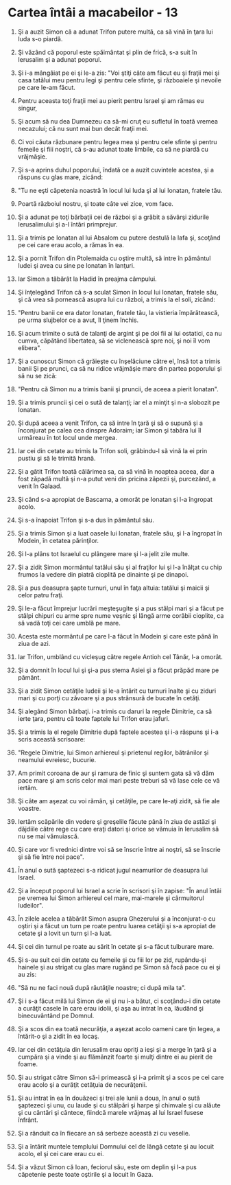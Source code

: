 # Cartea &#238;nt&#226;i a macabeilor - 13

1. Şi a auzit Simon că a adunat Trifon putere multă, ca să vină în ţara lui Iuda s-o piardă. 

2. Şi văzând că poporul este spăimântat şi plin de frică, s-a suit în Ierusalim şi a adunat poporul. 

3. Şi i-a mângâiat pe ei şi le-a zis: "Voi ştiţi câte am făcut eu şi fraţii mei şi casa tatălui meu pentru legi şi pentru cele sfinte, şi războaiele şi nevoile pe care le-am făcut. 

4. Pentru aceasta toţi fraţii mei au pierit pentru Israel şi am rămas eu singur, 

5. Şi acum să nu dea Dumnezeu ca să-mi cruţ eu sufletul în toată vremea necazului; că nu sunt mai bun decât fraţii mei. 

6. Ci voi căuta răzbunare pentru legea mea şi pentru cele sfinte şi pentru femeile şi fiii noştri, că s-au adunat toate limbile, ca să ne piardă cu vrăjmăşie. 

7. Şi s-a aprins duhul poporului, îndată ce a auzit cuvintele acestea, şi a răspuns cu glas mare, zicând: 

8. "Tu ne eşti căpetenia noastră în locul lui Iuda şi al lui Ionatan, fratele tău. 

9. Poartă războiul nostru, şi toate câte vei zice, vom face. 

10. Şi a adunat pe toţi bărbaţii cei de război şi a grăbit a săvârşi zidurile Ierusalimului şi a-l întări primprejur. 

11. Şi a trimis pe Ionatan al lui Absalom cu putere destulă la Iafa şi, scoţând pe cei care erau acolo, a rămas în ea. 

12. Şi a pornit Trifon din Ptolemaida cu oştire multă, să intre în pământul Iudei şi avea cu sine pe Ionatan în lanţuri. 

13. Iar Simon a tăbărât la Hadid în preajma câmpului. 

14. Şi înţelegând Trifon că s-a sculat Simon în locul lui Ionatan, fratele său, şi că vrea să pornească asupra lui cu război, a trimis la el soli, zicând: 

15. "Pentru banii ce era dator Ionatan, fratele tău, la vistieria împărătească, pe urma slujbelor ce a avut, îl ţinem închis. 

16. Şi acum trimite o sută de talanţi de argint şi pe doi fii ai lui ostatici, ca nu cumva, căpătând libertatea, să se viclenească spre noi, şi noi îl vom elibera". 

17. Şi a cunoscut Simon că grăieşte cu înşelăciune către el, însă tot a trimis banii Şi pe prunci, ca să nu ridice vrăjmăşie mare din partea poporului şi să nu se zică: 

18. "Pentru că Simon nu a trimis banii şi pruncii, de aceea a pierit Ionatan". 

19. Şi a trimis pruncii şi cei o sută de talanţi; iar el a minţit şi n-a slobozit pe Ionatan. 

20. Şi după aceea a venit Trifon, ca să intre în ţară şi să o supună şi a înconjurat pe calea cea dinspre Adoraim; iar Simon şi tabăra lui îl urmăreau în tot locul unde mergea. 

21. Iar cei din cetate au trimis la Trifon soli, grăbindu-l să vină la ei prin pustiu şi să le trimită hrană. 

22. Şi a gătit Trifon toată călărimea sa, ca să vină în noaptea aceea, dar a fost zăpadă multă şi n-a putut veni din pricina zăpezii şi, purcezând, a venit în Galaad. 

23. Şi când s-a apropiat de Bascama, a omorât pe Ionatan şi l-a îngropat acolo. 

24. Şi s-a înapoiat Trifon şi s-a dus în pământul său. 

25. Şi a trimis Simon şi a luat oasele lui Ionatan, fratele său, şi l-a îngropat în Modein, în cetatea părinţilor. 

26. Şi l-a plâns tot Israelul cu plângere mare şi l-a jelit zile multe. 

27. Şi a zidit Simon mormântul tatălui său şi al fraţilor lui şi l-a înălţat cu chip frumos la vedere din piatră cioplită pe dinainte şi pe dinapoi. 

28. Şi a pus deasupra şapte turnuri, unul în faţa altuia: tatălui şi maicii şi celor patru fraţi. 

29. Şi le-a făcut împrejur lucrări meşteşugite şi a pus stâlpi mari şi a făcut pe stâlpi chipuri cu arme spre nume veşnic şi lângă arme corăbii cioplite, ca să vadă toţi cei care umblă pe mare. 

30. Acesta este mormântul pe care l-a făcut în Modein şi care este până în ziua de azi. 

31. Iar Trifon, umblând cu vicleşug către regele Antioh cel Tânăr, l-a omorât. 

32. Şi a domnit în locul lui şi şi-a pus stema Asiei şi a făcut prăpăd mare pe pământ. 

33. Şi a zidit Simon cetăţile Iudeii şi le-a întărit cu turnuri înalte şi cu ziduri mari şi cu porţi cu zăvoare şi a pus strânsură de bucate în cetăţi. 

34. Şi alegând Simon bărbaţi. i-a trimis cu daruri la regele Dimitrie, ca să ierte ţara, pentru că toate faptele lui Trifon erau jafuri. 

35. Şi a trimis la el regele Dimitrie după faptele acestea şi i-a răspuns şi i-a scris această scrisoare: 

36. "Regele Dimitrie, lui Simon arhiereul şi prietenul regilor, bătrânilor şi neamului evreiesc, bucurie. 

37. Am primit coroana de aur şi ramura de finic şi suntem gata să vă dăm pace mare şi am scris celor mai mari peste treburi să vă lase cele ce vă iertăm. 

38. Şi câte am aşezat cu voi rămân, şi cetăţile, pe care le-aţi zidit, să fie ale voastre. 

39. Iertăm scăpările din vedere şi greşelile făcute până în ziua de astăzi şi dăjdiile către rege cu care eraţi datori şi orice se vămuia în Ierusalim să nu se mai vămuiască. 

40. Şi care vor fi vrednici dintre voi să se înscrie între ai noştri, să se înscrie şi să fie între noi pace". 

41. În anul o sută şaptezeci s-a ridicat jugul neamurilor de deasupra lui Israel. 

42. Şi a început poporul lui Israel a scrie în scrisori şi în zapise: "În anul întâi pe vremea lui Simon arhiereul cel mare, mai-marele şi cârmuitorul Iudeilor". 

43. În zilele acelea a tăbărât Simon asupra Ghezerului şi a înconjurat-o cu oştiri şi a făcut un turn pe roate pentru luarea cetăţii şi s-a apropiat de cetate şi a lovit un turn şi l-a luat. 

44. Şi cei din turnul pe roate au sărit în cetate şi s-a făcut tulburare mare. 

45. Şi s-au suit cei din cetate cu femeile şi cu fiii lor pe zid, rupându-şi hainele şi au strigat cu glas mare rugând pe Simon să facă pace cu ei şi au zis: 

46. "Să nu ne faci nouă după răutăţile noastre; ci după mila ta". 

47. Şi i s-a făcut milă lui Simon de ei şi nu i-a bătut, ci scoţându-i din cetate a curăţit casele în care erau idolii, şi aşa au intrat în ea, lăudând şi binecuvântând pe Domnul. 

48. Şi a scos din ea toată necurăţia, a aşezat acolo oameni care ţin legea, a întărit-o şi a zidit în ea locaş. 

49. Iar cei din cetăţuia din Ierusalim erau opriţi a ieşi şi a merge în ţară şi a cumpăra şi a vinde şi au flămânzit foarte şi mulţi dintre ei au pierit de foame. 

50. Şi au strigat către Simon să-i primească şi i-a primit şi a scos pe cei care erau acolo şi a curăţit cetăţuia de necurăţenii. 

51. Şi au intrat în ea în douăzeci şi trei ale lunii a doua, în anul o sută şaptezeci şi unu, cu laude şi cu stâlpări şi harpe şi chimvale şi cu alăute şi cu cântări şi cântece, fiindcă marele vrăjmaş al lui Israel fusese înfrânt. 

52. Şi a rânduit ca în fiecare an să serbeze această zi cu veselie. 

53. Şi a întărit muntele templului Domnului cel de lângă cetate şi au locuit acolo, el şi cei care erau cu ei. 

54. Şi a văzut Simon că Ioan, feciorul său, este om deplin şi l-a pus căpetenie peste toate oştirile şi a locuit în Gaza. 

